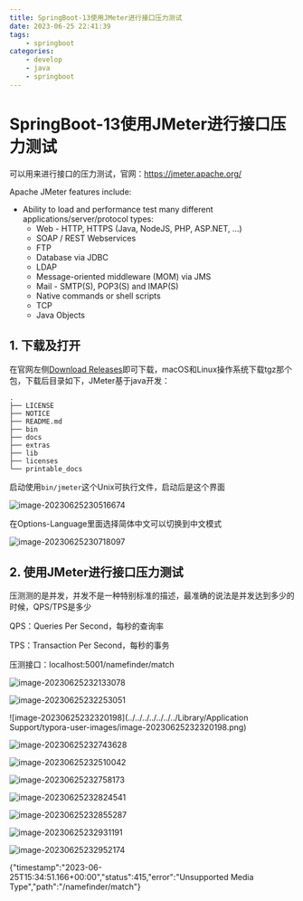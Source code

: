 ```yaml
---
title: SpringBoot-13使用JMeter进行接口压力测试
date: 2023-06-25 22:41:39
tags:
	- springboot
categories:
	- develop
	- java
	- springboot
---
```


# SpringBoot-13使用JMeter进行接口压力测试

可以用来进行接口的压力测试，官网：https://jmeter.apache.org/

Apache JMeter features include:

- Ability to load and performance test many different applications/server/protocol types:
  - Web - HTTP, HTTPS (Java, NodeJS, PHP, ASP.NET, …)
  - SOAP / REST Webservices
  - FTP
  - Database via JDBC
  - LDAP
  - Message-oriented middleware (MOM) via JMS
  - Mail - SMTP(S), POP3(S) and IMAP(S)
  - Native commands or shell scripts
  - TCP
  - Java Objects

## 1. 下载及打开

在官网左侧[Download Releases](https://jmeter.apache.org/download_jmeter.cgi)即可下载，macOS和Linux操作系统下载tgz那个包，下载后目录如下，JMeter基于java开发：

```
.
├── LICENSE
├── NOTICE
├── README.md
├── bin
├── docs
├── extras
├── lib
├── licenses
└── printable_docs
```

启动使用`bin/jmeter`这个Unix可执行文件，启动后是这个界面

![image-20230625230516674](http://yixuan004.oss-cn-hangzhou.aliyuncs.com/img/image-20230625230516674.png)

在Options-Language里面选择简体中文可以切换到中文模式

![image-20230625230718097](http://yixuan004.oss-cn-hangzhou.aliyuncs.com/img/image-20230625230718097.png)

## 2. 使用JMeter进行接口压力测试

压测测的是并发，并发不是一种特别标准的描述，最准确的说法是并发达到多少的时候，QPS/TPS是多少

QPS：Queries Per Second，每秒的查询率

TPS：Transaction Per Second，每秒的事务

压测接口：localhost:5001/namefinder/match

![image-20230625232133078](http://yixuan004.oss-cn-hangzhou.aliyuncs.com/img/image-20230625232133078.png)

![image-20230625232253051](http://yixuan004.oss-cn-hangzhou.aliyuncs.com/img/image-20230625232253051.png)

![image-20230625232320198](../../../../../../../Library/Application Support/typora-user-images/image-20230625232320198.png)

![image-20230625232743628](http://yixuan004.oss-cn-hangzhou.aliyuncs.com/img/image-20230625232743628.png)

![image-20230625232510042](http://yixuan004.oss-cn-hangzhou.aliyuncs.com/img/image-20230625232510042.png)

![image-20230625232758173](http://yixuan004.oss-cn-hangzhou.aliyuncs.com/img/image-20230625232758173.png)

![image-20230625232824541](http://yixuan004.oss-cn-hangzhou.aliyuncs.com/img/image-20230625232824541.png)

![image-20230625232855287](http://yixuan004.oss-cn-hangzhou.aliyuncs.com/img/image-20230625232855287.png)

![image-20230625232931191](http://yixuan004.oss-cn-hangzhou.aliyuncs.com/img/image-20230625232931191.png)

![image-20230625232952174](http://yixuan004.oss-cn-hangzhou.aliyuncs.com/img/image-20230625232952174.png)







{"timestamp":"2023-06-25T15:34:51.166+00:00","status":415,"error":"Unsupported Media Type","path":"/namefinder/match"}



































